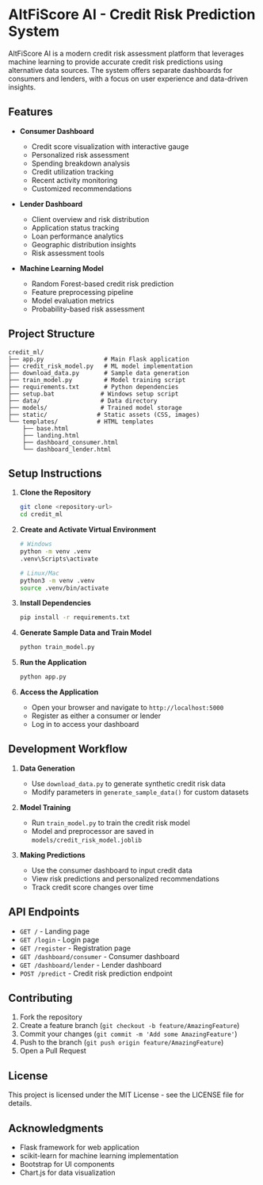 # AltFiScore AI - Credit Risk Prediction System

AltFiScore AI is a modern credit risk assessment platform that leverages machine learning to provide accurate credit risk predictions using alternative data sources. The system offers separate dashboards for consumers and lenders, with a focus on user experience and data-driven insights.

## Features

- **Consumer Dashboard**
  - Credit score visualization with interactive gauge
  - Personalized risk assessment
  - Spending breakdown analysis
  - Credit utilization tracking
  - Recent activity monitoring
  - Customized recommendations

- **Lender Dashboard**
  - Client overview and risk distribution
  - Application status tracking
  - Loan performance analytics
  - Geographic distribution insights
  - Risk assessment tools

- **Machine Learning Model**
  - Random Forest-based credit risk prediction
  - Feature preprocessing pipeline
  - Model evaluation metrics
  - Probability-based risk assessment

## Project Structure

```
credit_ml/
├── app.py                 # Main Flask application
├── credit_risk_model.py   # ML model implementation
├── download_data.py       # Sample data generation
├── train_model.py         # Model training script
├── requirements.txt       # Python dependencies
├── setup.bat             # Windows setup script
├── data/                 # Data directory
├── models/               # Trained model storage
├── static/              # Static assets (CSS, images)
└── templates/           # HTML templates
    ├── base.html
    ├── landing.html
    ├── dashboard_consumer.html
    └── dashboard_lender.html
```

## Setup Instructions

1. **Clone the Repository**
   ```bash
   git clone <repository-url>
   cd credit_ml
   ```

2. **Create and Activate Virtual Environment**
   ```bash
   # Windows
   python -m venv .venv
   .venv\Scripts\activate

   # Linux/Mac
   python3 -m venv .venv
   source .venv/bin/activate
   ```

3. **Install Dependencies**
   ```bash
   pip install -r requirements.txt
   ```

4. **Generate Sample Data and Train Model**
   ```bash
   python train_model.py
   ```

5. **Run the Application**
   ```bash
   python app.py
   ```

6. **Access the Application**
   - Open your browser and navigate to `http://localhost:5000`
   - Register as either a consumer or lender
   - Log in to access your dashboard

## Development Workflow

1. **Data Generation**
   - Use `download_data.py` to generate synthetic credit risk data
   - Modify parameters in `generate_sample_data()` for custom datasets

2. **Model Training**
   - Run `train_model.py` to train the credit risk model
   - Model and preprocessor are saved in `models/credit_risk_model.joblib`

3. **Making Predictions**
   - Use the consumer dashboard to input credit data
   - View risk predictions and personalized recommendations
   - Track credit score changes over time

## API Endpoints

- `GET /` - Landing page
- `GET /login` - Login page
- `GET /register` - Registration page
- `GET /dashboard/consumer` - Consumer dashboard
- `GET /dashboard/lender` - Lender dashboard
- `POST /predict` - Credit risk prediction endpoint

## Contributing

1. Fork the repository
2. Create a feature branch (`git checkout -b feature/AmazingFeature`)
3. Commit your changes (`git commit -m 'Add some AmazingFeature'`)
4. Push to the branch (`git push origin feature/AmazingFeature`)
5. Open a Pull Request

## License

This project is licensed under the MIT License - see the LICENSE file for details.

## Acknowledgments

- Flask framework for web application
- scikit-learn for machine learning implementation
- Bootstrap for UI components
- Chart.js for data visualization 
